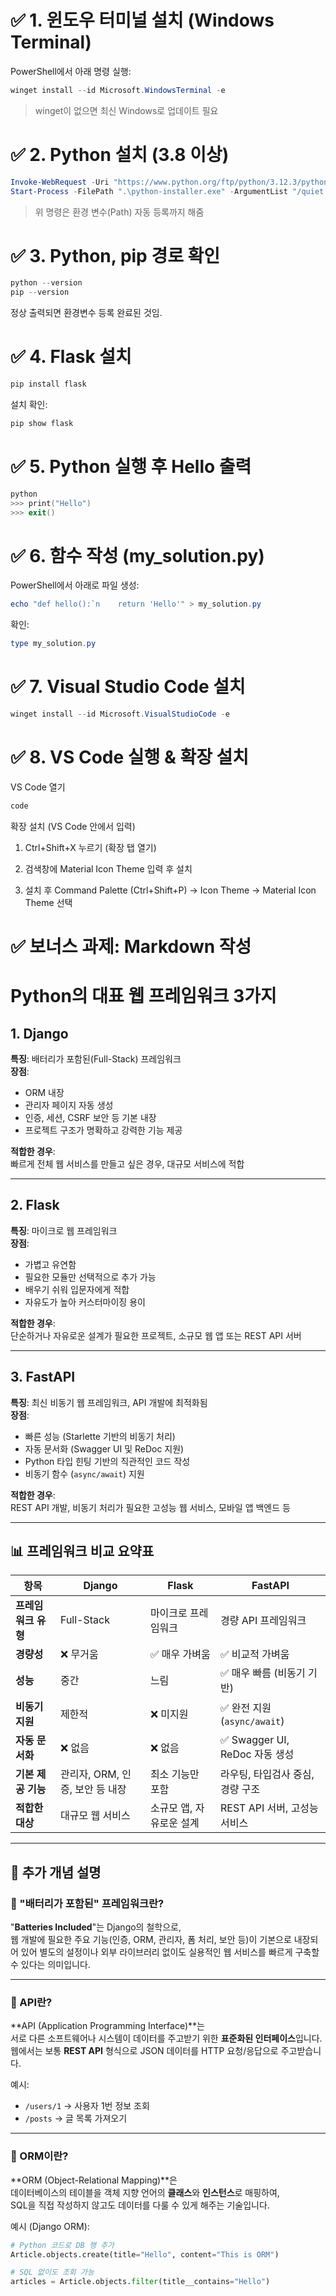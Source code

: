 # ✅ 1. 윈도우 터미널 설치 (Windows Terminal)
PowerShell에서 아래 명령 실행:
```powershell
winget install --id Microsoft.WindowsTerminal -e
```
> winget이 없으면 최신 Windows로 업데이트 필요

# ✅ 2. Python 설치 (3.8 이상)
```powershell
Invoke-WebRequest -Uri "https://www.python.org/ftp/python/3.12.3/python-3.12.3-amd64.exe" -OutFile "python-installer.exe"
Start-Process -FilePath ".\python-installer.exe" -ArgumentList "/quiet InstallAllUsers=1 PrependPath=1 Include_test=0" -Wait
```
> 위 명령은 환경 변수(Path) 자동 등록까지 해줌

# ✅ 3. Python, pip 경로 확인
```powershell
python --version
pip --version
```
정상 출력되면 환경변수 등록 완료된 것임.

# ✅ 4. Flask 설치
```powershell
pip install flask
```
설치 확인:

```powershell
pip show flask
```

# ✅ 5. Python 실행 후 Hello 출력
```powershell
python
>>> print("Hello")
>>> exit()
```

# ✅ 6. 함수 작성 (my_solution.py)
PowerShell에서 아래로 파일 생성:
``` powershell
echo "def hello():`n    return 'Hello'" > my_solution.py
```

확인:

```powershell
type my_solution.py
```

# ✅ 7. Visual Studio Code 설치
```powershell
winget install --id Microsoft.VisualStudioCode -e
```

# ✅ 8. VS Code 실행 & 확장 설치
VS Code 열기
```powershell
code
```

확장 설치 (VS Code 안에서 입력)
1. Ctrl+Shift+X 누르기 (확장 탭 열기)

2. 검색창에 Material Icon Theme 입력 후 설치

3. 설치 후 Command Palette (Ctrl+Shift+P) → Icon Theme → Material Icon Theme 선택



# ✅ 보너스 과제: Markdown 작성

# Python의 대표 웹 프레임워크 3가지

## 1. Django
**특징**: 배터리가 포함된(Full-Stack) 프레임워크  
**장점**:
- ORM 내장
- 관리자 페이지 자동 생성
- 인증, 세션, CSRF 보안 등 기본 내장
- 프로젝트 구조가 명확하고 강력한 기능 제공

**적합한 경우**:  
빠르게 전체 웹 서비스를 만들고 싶은 경우, 대규모 서비스에 적합

---

## 2. Flask
**특징**: 마이크로 웹 프레임워크  
**장점**:
- 가볍고 유연함
- 필요한 모듈만 선택적으로 추가 가능
- 배우기 쉬워 입문자에게 적합
- 자유도가 높아 커스터마이징 용이

**적합한 경우**:  
단순하거나 자유로운 설계가 필요한 프로젝트, 소규모 웹 앱 또는 REST API 서버

---

## 3. FastAPI
**특징**: 최신 비동기 웹 프레임워크, API 개발에 최적화됨  
**장점**:
- 빠른 성능 (Starlette 기반의 비동기 처리)
- 자동 문서화 (Swagger UI 및 ReDoc 지원)
- Python 타입 힌팅 기반의 직관적인 코드 작성
- 비동기 함수 (`async/await`) 지원

**적합한 경우**:  
REST API 개발, 비동기 처리가 필요한 고성능 웹 서비스, 모바일 앱 백엔드 등

---

## 📊 프레임워크 비교 요약표

| 항목             | Django                        | Flask                        | FastAPI                           |
|------------------|-------------------------------|------------------------------|------------------------------------|
| **프레임워크 유형** | Full-Stack                    | 마이크로 프레임워크          | 경량 API 프레임워크               |
| **경량성**         | ❌ 무거움                      | ✅ 매우 가벼움                 | ✅ 비교적 가벼움                   |
| **성능**           | 중간                          | 느림                          | ✅ 매우 빠름 (비동기 기반)         |
| **비동기 지원**     | 제한적                        | ❌ 미지원                     | ✅ 완전 지원 (`async/await`)       |
| **자동 문서화**     | ❌ 없음                       | ❌ 없음                        | ✅ Swagger UI, ReDoc 자동 생성     |
| **기본 제공 기능** | 관리자, ORM, 인증, 보안 등 내장 | 최소 기능만 포함              | 라우팅, 타입검사 중심, 경량 구조   |
| **적합한 대상**     | 대규모 웹 서비스               | 소규모 앱, 자유로운 설계       | REST API 서버, 고성능 서비스       |

---

## 📌 추가 개념 설명

### 🔋 "배터리가 포함된" 프레임워크란?
"**Batteries Included**"는 Django의 철학으로,  
웹 개발에 필요한 주요 기능(인증, ORM, 관리자, 폼 처리, 보안 등)이 기본으로 내장되어 있어 별도의 설정이나 외부 라이브러리 없이도 실용적인 웹 서비스를 빠르게 구축할 수 있다는 의미입니다.

---

### 🔗 API란?
**API (Application Programming Interface)**는  
서로 다른 소프트웨어나 시스템이 데이터를 주고받기 위한 **표준화된 인터페이스**입니다.  
웹에서는 보통 **REST API** 형식으로 JSON 데이터를 HTTP 요청/응답으로 주고받습니다.

예시:
- `/users/1` → 사용자 1번 정보 조회
- `/posts` → 글 목록 가져오기

---

### 🧱 ORM이란?
**ORM (Object-Relational Mapping)**은  
데이터베이스의 테이블을 객체 지향 언어의 **클래스**와 **인스턴스**로 매핑하여,  
SQL을 직접 작성하지 않고도 데이터를 다룰 수 있게 해주는 기술입니다.

예시 (Django ORM):

```python
# Python 코드로 DB 행 추가
Article.objects.create(title="Hello", content="This is ORM")

# SQL 없이도 조회 가능
articles = Article.objects.filter(title__contains="Hello")
